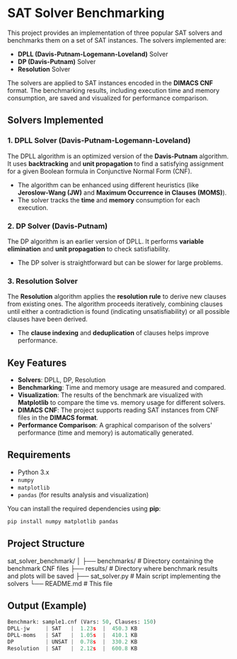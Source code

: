# SAT Solver Benchmarking

This project provides an implementation of three popular SAT solvers and benchmarks them on a set of SAT instances. The solvers implemented are:

- **DPLL (Davis-Putnam-Logemann-Loveland)** Solver
- **DP (Davis-Putnam)** Solver
- **Resolution** Solver

The solvers are applied to SAT instances encoded in the **DIMACS CNF** format. The benchmarking results, including execution time and memory consumption, are saved and visualized for performance comparison.

## Solvers Implemented

### 1. **DPLL Solver (Davis-Putnam-Logemann-Loveland)**
   The DPLL algorithm is an optimized version of the **Davis-Putnam** algorithm. It uses **backtracking** and **unit propagation** to find a satisfying assignment for a given Boolean formula in Conjunctive Normal Form (CNF).

   - The algorithm can be enhanced using different heuristics (like **Jeroslow-Wang (JW)** and **Maximum Occurrence in Clauses (MOMS)**).
   - The solver tracks the **time** and **memory** consumption for each execution.

### 2. **DP Solver (Davis-Putnam)**
   The DP algorithm is an earlier version of DPLL. It performs **variable elimination** and **unit propagation** to check satisfiability.

   - The DP solver is straightforward but can be slower for large problems.

### 3. **Resolution Solver**
   The **Resolution** algorithm applies the **resolution rule** to derive new clauses from existing ones. The algorithm proceeds iteratively, combining clauses until either a contradiction is found (indicating unsatisfiability) or all possible clauses have been derived.

   - The **clause indexing** and **deduplication** of clauses helps improve performance.

## Key Features

- **Solvers**: DPLL, DP, Resolution
- **Benchmarking**: Time and memory usage are measured and compared.
- **Visualization**: The results of the benchmark are visualized with **Matplotlib** to compare the time vs. memory usage for different solvers.
- **DIMACS CNF**: The project supports reading SAT instances from CNF files in the **DIMACS format**.
- **Performance Comparison**: A graphical comparison of the solvers' performance (time and memory) is automatically generated.

## Requirements

- Python 3.x
- `numpy`
- `matplotlib`
- `pandas` (for results analysis and visualization)

You can install the required dependencies using **pip**:

```bash
pip install numpy matplotlib pandas

```
## Project Structure

sat_solver_benchmark/
│
├── benchmarks/              # Directory containing the benchmark CNF files
├── results/                 # Directory where benchmark results and plots will be saved
├── sat_solver.py            # Main script implementing the solvers
└── README.md                # This file

## Output (Example)
```python
Benchmark: sample1.cnf (Vars: 50, Clauses: 150)
DPLL-jw     | SAT   |  1.23s  |  450.3 KB
DPLL-moms   | SAT   |  1.05s  |  410.1 KB
DP          | UNSAT |  0.78s  |  330.2 KB
Resolution  | SAT   |  2.12s  |  600.8 KB
```
